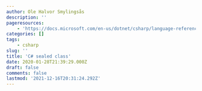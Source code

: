 ```yaml
---
author: Ole Halvor Smylingsås
description: ''
pageresources:
    - 'https://docs.microsoft.com/en-us/dotnet/csharp/language-reference/keywords/sealed'
categories: []
tags:
    - csharp
slug: ''
title: 'C# sealed class'
date: 2020-01-28T21:39:29.000Z
draft: false
comments: false
lastmod: '2021-12-16T20:31:24.292Z'
---
```


<!--more-->
